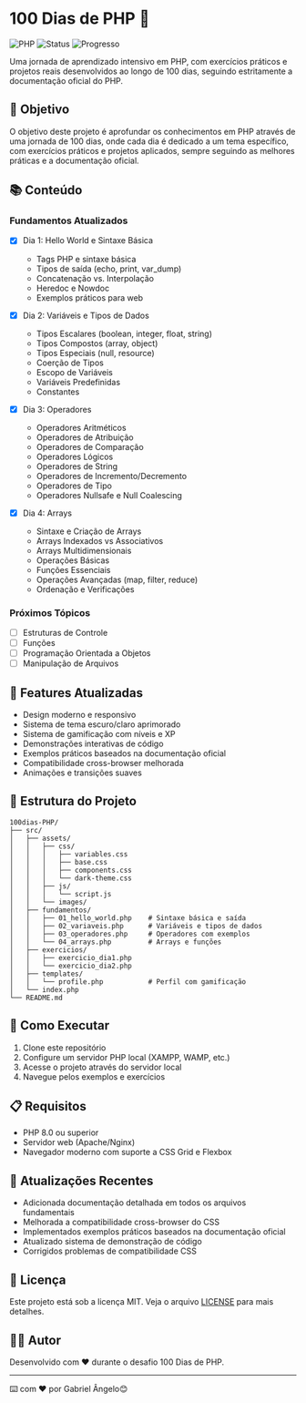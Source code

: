 # 100 Dias de PHP 🚀

![PHP](https://img.shields.io/badge/PHP-777BB4?style=for-the-badge&logo=php&logoColor=white)
![Status](https://img.shields.io/badge/Status-Em%20Desenvolvimento-yellow?style=for-the-badge)
![Progresso](https://img.shields.io/badge/Progresso-2%25-blue?style=for-the-badge)

Uma jornada de aprendizado intensivo em PHP, com exercícios práticos e projetos reais desenvolvidos ao longo de 100 dias, seguindo estritamente a documentação oficial do PHP.

## 🎯 Objetivo

O objetivo deste projeto é aprofundar os conhecimentos em PHP através de uma jornada de 100 dias, onde cada dia é dedicado a um tema específico, com exercícios práticos e projetos aplicados, sempre seguindo as melhores práticas e a documentação oficial.

## 📚 Conteúdo

### Fundamentos Atualizados
- [x] Dia 1: Hello World e Sintaxe Básica
  - Tags PHP e sintaxe básica
  - Tipos de saída (echo, print, var_dump)
  - Concatenação vs. Interpolação
  - Heredoc e Nowdoc
  - Exemplos práticos para web

- [x] Dia 2: Variáveis e Tipos de Dados
  - Tipos Escalares (boolean, integer, float, string)
  - Tipos Compostos (array, object)
  - Tipos Especiais (null, resource)
  - Coerção de Tipos
  - Escopo de Variáveis
  - Variáveis Predefinidas
  - Constantes

- [x] Dia 3: Operadores
  - Operadores Aritméticos
  - Operadores de Atribuição
  - Operadores de Comparação
  - Operadores Lógicos
  - Operadores de String
  - Operadores de Incremento/Decremento
  - Operadores de Tipo
  - Operadores Nullsafe e Null Coalescing

- [x] Dia 4: Arrays
  - Sintaxe e Criação de Arrays
  - Arrays Indexados vs Associativos
  - Arrays Multidimensionais
  - Operações Básicas
  - Funções Essenciais
  - Operações Avançadas (map, filter, reduce)
  - Ordenação e Verificações

### Próximos Tópicos
- [ ] Estruturas de Controle
- [ ] Funções
- [ ] Programação Orientada a Objetos
- [ ] Manipulação de Arquivos

## 🎨 Features Atualizadas

- Design moderno e responsivo
- Sistema de tema escuro/claro aprimorado
- Sistema de gamificação com níveis e XP
- Demonstrações interativas de código
- Exemplos práticos baseados na documentação oficial
- Compatibilidade cross-browser melhorada
- Animações e transições suaves

## 📁 Estrutura do Projeto

```
100dias-PHP/
├── src/
│   ├── assets/
│   │   ├── css/
│   │   │   ├── variables.css
│   │   │   ├── base.css
│   │   │   ├── components.css
│   │   │   └── dark-theme.css
│   │   ├── js/
│   │   │   └── script.js
│   │   └── images/
│   ├── fundamentos/
│   │   ├── 01_hello_world.php    # Sintaxe básica e saída
│   │   ├── 02_variaveis.php      # Variáveis e tipos de dados
│   │   ├── 03_operadores.php     # Operadores com exemplos
│   │   └── 04_arrays.php         # Arrays e funções
│   ├── exercicios/
│   │   ├── exercicio_dia1.php
│   │   └── exercicio_dia2.php
│   ├── templates/
│   │   └── profile.php           # Perfil com gamificação
│   └── index.php
└── README.md
```

## 🚀 Como Executar

1. Clone este repositório
2. Configure um servidor PHP local (XAMPP, WAMP, etc.)
3. Acesse o projeto através do servidor local
4. Navegue pelos exemplos e exercícios

## 📋 Requisitos

- PHP 8.0 ou superior
- Servidor web (Apache/Nginx)
- Navegador moderno com suporte a CSS Grid e Flexbox

## 🔄 Atualizações Recentes

- Adicionada documentação detalhada em todos os arquivos fundamentais
- Melhorada a compatibilidade cross-browser do CSS
- Implementados exemplos práticos baseados na documentação oficial
- Atualizado sistema de demonstração de código
- Corrigidos problemas de compatibilidade CSS

## 📝 Licença

Este projeto está sob a licença MIT. Veja o arquivo [LICENSE](LICENSE) para mais detalhes.

## 👨‍💻 Autor

Desenvolvido com ❤️ durante o desafio 100 Dias de PHP.

---

⌨️ com ❤️ por Gabriel Ângelo😊
